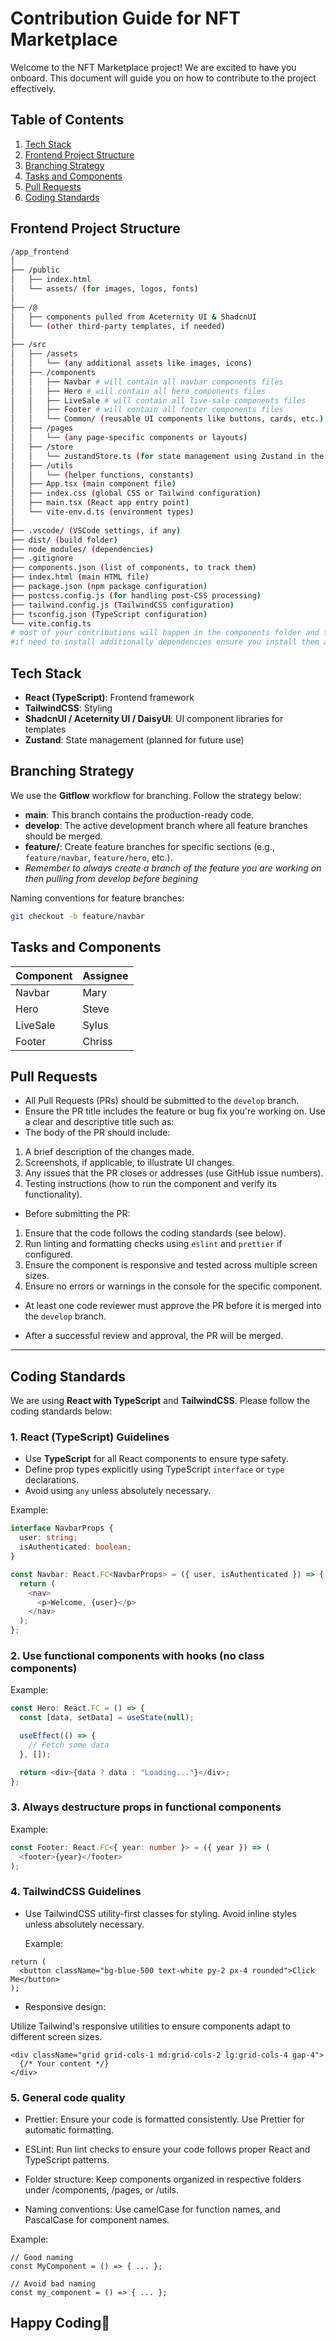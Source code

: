 # Contribution Guide for NFT Marketplace

Welcome to the NFT Marketplace project! We are excited to have you onboard. This document will guide you on how to contribute to the project effectively.

## Table of Contents

1. [Tech Stack](#tech-stack)
2. [Frontend Project Structure](#frontend-project-structure)
3. [Branching Strategy](#branching-strategy)
4. [Tasks and Components](#tasks-and-components)
5. [Pull Requests](#pull-requests)
6. [Coding Standards](#coding-standards)

## Frontend Project Structure

```bash
/app_frontend
│
├── /public
│   ├── index.html
│   └── assets/ (for images, logos, fonts)
│
├── /@
│   ├── components pulled from Aceternity UI & ShadcnUI
│   └── (other third-party templates, if needed)
│
├── /src
│   ├── /assets
│   │   └── (any additional assets like images, icons)
│   ├── /components
│   │   ├── Navbar # will contain all navbar components files
│   │   ├── Hero # will contain all hero components files
│   │   ├── LiveSale # will contain all live-sale components files
│   │   ├── Footer # will contain all footer components files
│   │   └── Common/ (reusable UI components like buttons, cards, etc.)
│   ├── /pages
│   │   └── (any page-specific components or layouts)
│   ├── /store
│   │   └── zustandStore.ts (for state management using Zustand in the future)
│   ├── /utils
│   │   └── (helper functions, constants)
│   ├── App.tsx (main component file)
│   ├── index.css (global CSS or Tailwind configuration)
│   ├── main.tsx (React app entry point)
│   └── vite-env.d.ts (environment types)
│
├── .vscode/ (VSCode settings, if any)
├── dist/ (build folder)
├── node_modules/ (dependencies)
├── .gitignore
├── components.json (list of components, to track them)
├── index.html (main HTML file)
├── package.json (npm package configuration)
├── postcss.config.js (for handling post-CSS processing)
├── tailwind.config.js (TailwindCSS configuration)
├── tsconfig.json (TypeScript configuration)
└── vite.config.ts
# most of your contributions will happen in the components folder and the App.tsx file.
#if need to install additionally dependencies ensure you install them at the root of the frontend folder
```

## Tech Stack

- **React (TypeScript)**: Frontend framework
- **TailwindCSS**: Styling
- **ShadcnUI / Aceternity UI / DaisyUI**: UI component libraries for templates
- **Zustand**: State management (planned for future use)

## Branching Strategy

We use the **Gitflow** workflow for branching. Follow the strategy below:

- **main**: This branch contains the production-ready code.
- **develop**: The active development branch where all feature branches should be merged.
- **feature/**: Create feature branches for specific sections (e.g., `feature/navbar`, `feature/hero`, etc.).
- _Remember to always create a branch of the feature you are working on then pulling from develop before begining_

Naming conventions for feature branches:

```bash
git checkout -b feature/navbar
```

## Tasks and Components

| Component | Assignee |
| --------- | -------- |
| Navbar    | Mary     |
| Hero      | Steve    |
| LiveSale  | Sylus    |
| Footer    | Chriss   |

## Pull Requests

- All Pull Requests (PRs) should be submitted to the `develop` branch.
- Ensure the PR title includes the feature or bug fix you're working on. Use a clear and descriptive title such as:
- The body of the PR should include:

1. A brief description of the changes made.
2. Screenshots, if applicable, to illustrate UI changes.
3. Any issues that the PR closes or addresses (use GitHub issue numbers).
4. Testing instructions (how to run the component and verify its functionality).

- Before submitting the PR:

1. Ensure that the code follows the coding standards (see below).
2. Run linting and formatting checks using `eslint` and `prettier` if configured.
3. Ensure the component is responsive and tested across multiple screen sizes.
4. Ensure no errors or warnings in the console for the specific component.

- At least one code reviewer must approve the PR before it is merged into the `develop` branch.

- After a successful review and approval, the PR will be merged.

---

## Coding Standards

We are using **React with TypeScript** and **TailwindCSS**. Please follow the coding standards below:

### 1. **React (TypeScript) Guidelines**

- Use **TypeScript** for all React components to ensure type safety.
- Define prop types explicitly using TypeScript `interface` or `type` declarations.
- Avoid using `any` unless absolutely necessary.

Example:

```ts
interface NavbarProps {
  user: string;
  isAuthenticated: boolean;
}

const Navbar: React.FC<NavbarProps> = ({ user, isAuthenticated }) => {
  return (
    <nav>
      <p>Welcome, {user}</p>
    </nav>
  );
};
```

### 2. Use functional components with hooks (no class components)

Example:

```ts
const Hero: React.FC = () => {
  const [data, setData] = useState(null);

  useEffect(() => {
    // Fetch some data
  }, []);

  return <div>{data ? data : "Loading..."}</div>;
};
```

### 3. Always destructure props in functional components

Example:

```ts
const Footer: React.FC<{ year: number }> = ({ year }) => (
  <footer>{year}</footer>
);
```

### 4. TailwindCSS Guidelines

- Use TailwindCSS utility-first classes for styling. Avoid inline styles unless absolutely necessary.

  Example:

```tsx
return (
  <button className="bg-blue-500 text-white py-2 px-4 rounded">Click Me</button>
);
```

- Responsive design:

Utilize Tailwind's responsive utilities to ensure components adapt to different screen sizes.

```tsx
<div className="grid grid-cols-1 md:grid-cols-2 lg:grid-cols-4 gap-4">
  {/* Your content */}
</div>
```

### 5. General code quality

- Prettier: Ensure your code is formatted consistently. Use Prettier for automatic formatting.

- ESLint: Run lint checks to ensure your code follows proper React and TypeScript patterns.

- Folder structure: Keep components organized in respective folders under /components, /pages, or /utils.

- Naming conventions: Use camelCase for function names, and PascalCase for component names.

Example:

```tsx
// Good naming
const MyComponent = () => { ... };

// Avoid bad naming
const my_component = () => { ... };
```

## Happy Coding🥳
